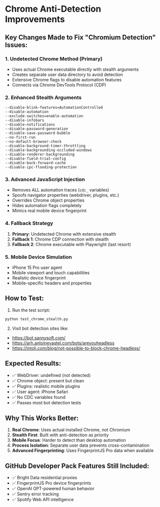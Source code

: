 # Chrome Anti-Detection Improvements

## Key Changes Made to Fix "Chromium Detection" Issues:

### 1. **Undetected Chrome Method (Primary)**
- Uses actual Chrome executable directly with stealth arguments
- Creates separate user data directory to avoid detection
- Extensive Chrome flags to disable automation features
- Connects via Chrome DevTools Protocol (CDP)

### 2. **Enhanced Stealth Arguments**
```
--disable-blink-features=AutomationControlled
--disable-automation
--exclude-switches=enable-automation
--disable-infobars
--disable-notifications
--disable-password-generation
--disable-save-password-bubble
--no-first-run
--no-default-browser-check
--disable-background-timer-throttling
--disable-backgrounding-occluded-windows
--disable-renderer-backgrounding
--disable-field-trial-config
--disable-back-forward-cache
--disable-ipc-flooding-protection
```

### 3. **Advanced JavaScript Injection**
- Removes ALL automation traces (`cdc_` variables)
- Spoofs navigator properties (webdriver, plugins, etc.)
- Overrides Chrome object properties
- Hides automation flags completely
- Mimics real mobile device fingerprint

### 4. **Fallback Strategy**
1. **Primary**: Undetected Chrome with extensive stealth
2. **Fallback 1**: Chrome CDP connection with stealth
3. **Fallback 2**: Chrome executable with Playwright (last resort)

### 5. **Mobile Device Simulation**
- iPhone 15 Pro user agent
- Mobile viewport and touch capabilities
- Realistic device fingerprint
- Mobile-specific headers and properties

## How to Test:

1. Run the test script:
```bash
python test_chrome_stealth.py
```

2. Visit bot detection sites like:
- https://bot.sannysoft.com/
- https://arh.antoinevastel.com/bots/areyouheadless
- https://intoli.com/blog/not-possible-to-block-chrome-headless/

## Expected Results:
- ✅ WebDriver: undefined (not detected)
- ✅ Chrome object: present but clean
- ✅ Plugins: realistic mobile plugins
- ✅ User agent: iPhone Safari
- ✅ No CDC variables found
- ✅ Passes most bot detection tests

## Why This Works Better:
1. **Real Chrome**: Uses actual installed Chrome, not Chromium
2. **Stealth First**: Built with anti-detection as priority
3. **Mobile Focus**: Harder to detect than desktop automation
4. **Process Isolation**: Separate user data prevents cross-contamination
5. **Advanced Fingerprinting**: Uses FingerprintJS Pro data when available

## GitHub Developer Pack Features Still Included:
- ✅ Bright Data residential proxies
- ✅ FingerprintJS Pro device fingerprints  
- ✅ OpenAI GPT-powered human behavior
- ✅ Sentry error tracking
- ✅ Spotify Web API intelligence
